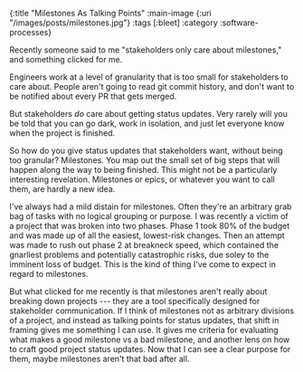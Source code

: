 {:title "Milestones As Talking Points"
 :main-image {:uri "/images/posts/milestones.jpg"}
 :tags [:bleet]
 :category :software-processes}

Recently someone said to me "stakeholders only care about milestones," and
something clicked for me.

<!--more-->

Engineers work at a level of granularity that is too small for stakeholders to
care about. People aren't going to read git commit history, and don't want to be
notified about every PR that gets merged.

But stakeholders _do_ care about getting status updates. Very rarely will you be
told that you can go dark, work in isolation, and just let everyone know when
the project is finished.

So how do you give status updates that stakeholders want, without being too
granular? Milestones. You map out the small set of big steps that will happen
along the way to being finished. This might not be a particularly interesting
revelation. Milestones or epics, or whatever you want to call them, are hardly a
new idea. 

I've always had a mild distain for milestones. Often they're an arbitrary grab
bag of tasks with no logical grouping or purpose. I was recently a victim of a
project that was broken into two phases. Phase 1 took 80% of the budget and was
made up of all the easiest, lowest-risk changes. Then an attempt was made to
rush out phase 2 at breakneck speed, which contained the gnarliest problems and
potentially catastrophic risks, due soley to the imminent loss of budget. This
is the kind of thing I've come to expect in regard to milestones.

But what clicked for me recently is that milestones aren't really about breaking
down projects --- they are a tool specifically designed for stakeholder
communication. If I think of milestones not as arbitrary divisions of a project,
and instead as talking points for status updates, that shift in framing gives me
something I can use. It gives me criteria for evaluating what makes a good
milestone vs a bad milestone, and another lens on how to craft good project
status updates. Now that I can see a clear purpose for them, maybe milestones
aren't that bad after all.
